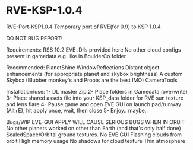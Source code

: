 # RVE-KSP-1.0.4
RVE-Port-KSP1.0.4
Temporary port of RVE(for 0.9) to KSP 1.0.4

DO NOT BUG REPORT!

Requirements:
	RSS 10.2
	EVE .Dlls provided here
	No other cloud configs present in gamedata e.g. like in BoulderCo folder.
  
Recommended:
  PlanetShine
  WindowReflections
  Distant object enhancements
      (for appropriate planet and skybox brightness)
  A custom Skybox
      (Blubber monkey's and Proots are the best IMO)
  CameraTools
  
Installation/use:
 1- DL master Zip
 2- Place folders in Gamedata (overwrite)
 3- Place shared assets file into your KSP_data folder for RVE sun texture and lens flare
 4- Pause game and open EVE GUI on launch pad/runway (Alt+E), hit apply once, wait, then close
 5- Enjoy.. maybe..

Bugs/WIP
  EVE-GUI APPLY WILL CAUSE SERIOUS BUGS WHEN IN ORBIT
  No other planets worked on other than Earth (and that's only half done)
  ScaledSpace/Orbital ground textures.
  No EVE GUI
  Flashing clouds from orbit
  High memory usage
  No shadows for cloud texture
  Thin atmosphere
  
  
